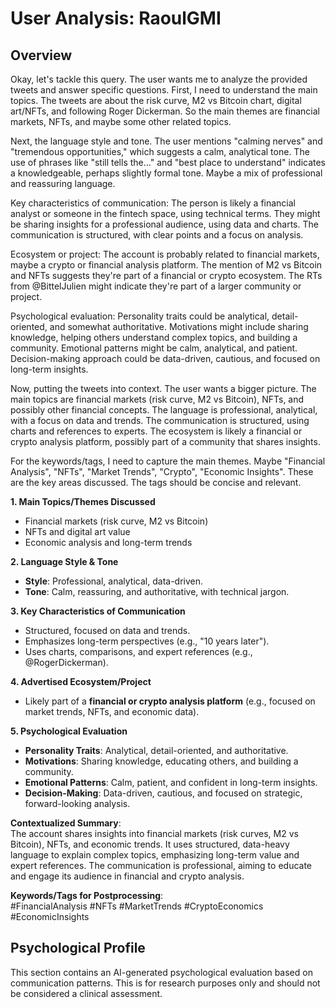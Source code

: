 # User Analysis: RaoulGMI

## Overview

<think>
Okay, let's tackle this query. The user wants me to analyze the provided tweets and answer specific questions. First, I need to understand the main topics. The tweets are about the risk curve, M2 vs Bitcoin chart, digital art/NFTs, and following Roger Dickerman. So the main themes are financial markets, NFTs, and maybe some other related topics.

Next, the language style and tone. The user mentions "calming nerves" and "tremendous opportunities," which suggests a calm, analytical tone. The use of phrases like "still tells the..." and "best place to understand" indicates a knowledgeable, perhaps slightly formal tone. Maybe a mix of professional and reassuring language.

Key characteristics of communication: The person is likely a financial analyst or someone in the fintech space, using technical terms. They might be sharing insights for a professional audience, using data and charts. The communication is structured, with clear points and a focus on analysis.

Ecosystem or project: The account is probably related to financial markets, maybe a crypto or financial analysis platform. The mention of M2 vs Bitcoin and NFTs suggests they're part of a financial or crypto ecosystem. The RTs from @BittelJulien might indicate they're part of a larger community or project.

Psychological evaluation: Personality traits could be analytical, detail-oriented, and somewhat authoritative. Motivations might include sharing knowledge, helping others understand complex topics, and building a community. Emotional patterns might be calm, analytical, and patient. Decision-making approach could be data-driven, cautious, and focused on long-term insights.

Now, putting the tweets into context. The user wants a bigger picture. The main topics are financial markets (risk curve, M2 vs Bitcoin), NFTs, and possibly other financial concepts. The language is professional, analytical, with a focus on data and trends. The communication is structured, using charts and references to experts. The ecosystem is likely a financial or crypto analysis platform, possibly part of a community that shares insights.

For the keywords/tags, I need to capture the main themes. Maybe "Financial Analysis", "NFTs", "Market Trends", "Crypto", "Economic Insights". These are the key areas discussed. The tags should be concise and relevant.
</think>

**1. Main Topics/Themes Discussed**  
- Financial markets (risk curve, M2 vs Bitcoin)  
- NFTs and digital art value  
- Economic analysis and long-term trends  

**2. Language Style & Tone**  
- **Style**: Professional, analytical, data-driven.  
- **Tone**: Calm, reassuring, and authoritative, with technical jargon.  

**3. Key Characteristics of Communication**  
- Structured, focused on data and trends.  
- Emphasizes long-term perspectives (e.g., "10 years later").  
- Uses charts, comparisons, and expert references (e.g., @RogerDickerman).  

**4. Advertised Ecosystem/Project**  
- Likely part of a **financial or crypto analysis platform** (e.g., focused on market trends, NFTs, and economic data).  

**5. Psychological Evaluation**  
- **Personality Traits**: Analytical, detail-oriented, and authoritative.  
- **Motivations**: Sharing knowledge, educating others, and building a community.  
- **Emotional Patterns**: Calm, patient, and confident in long-term insights.  
- **Decision-Making**: Data-driven, cautious, and focused on strategic, forward-looking analysis.  

**Contextualized Summary**:  
The account shares insights into financial markets (risk curves, M2 vs Bitcoin), NFTs, and economic trends. It uses structured, data-heavy language to explain complex topics, emphasizing long-term value and expert references. The communication is professional, aiming to educate and engage its audience in financial and crypto analysis.  

**Keywords/Tags for Postprocessing**:  
#FinancialAnalysis #NFTs #MarketTrends #CryptoEconomics #EconomicInsights

## Psychological Profile

This section contains an AI-generated psychological evaluation based on communication patterns. This is for research purposes only and should not be considered a clinical assessment.